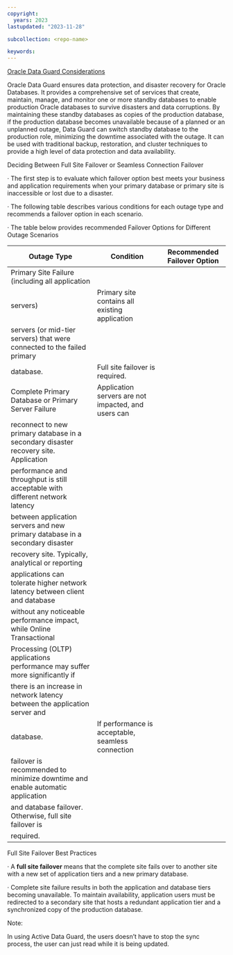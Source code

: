 ```yaml
---
copyright:
  years: 2023
lastupdated: "2023-11-28"

subcollection: <repo-name>

keywords:
---
```

[Oracle Data Guard Considerations]()

Oracle Data Guard ensures data protection, and disaster recovery for Oracle
Databases. It provides a comprehensive set of services that create, maintain,
manage, and monitor one or more standby databases to enable production
Oracle databases to survive disasters and data corruptions. By maintaining
these standby databases as copies of the production database, if the production
database becomes unavailable because of a planned or an unplanned outage, Data
Guard can switch standby database to the production role, minimizing the
downtime associated with the outage. It can be used with traditional backup,
restoration, and cluster techniques to provide a high level of data protection
and data availability.

Deciding Between Full Site Failover or Seamless Connection Failover

·       The first step is to evaluate which failover option best meets
your business and application requirements when your primary database or
primary site is inaccessible or lost due to a disaster.

·       The following table describes various conditions for each outage
type and recommends a failover option in each scenario.

·       The table below provides recommended Failover Options for
Different Outage Scenarios

| **Outage Type**                                                                | **Condition**                                 | **Recommended Failover Option** |
| ------------------------------------------------------------------------------------ | --------------------------------------------------- | ------------------------------------- |
| Primary Site Failure (including all application                                      |                                                     |                                       |
| servers)                                                                             | Primary site contains all existing application      |                                       |
| servers (or mid-tier servers) that were connected to the failed primary              |                                                     |                                       |
| database.                                                                            | Full site failover is required.                     |                                       |
| Complete Primary Database or Primary Server Failure                                  | Application servers are not impacted, and users can |                                       |
| reconnect to new primary database in a secondary disaster recovery site. Application |                                                     |                                       |
| performance and throughput is still acceptable with different network latency        |                                                     |                                       |
| between application servers and new primary database in a secondary disaster         |                                                     |                                       |
| recovery site. Typically, analytical or reporting                                    |                                                     |                                       |
| applications can tolerate higher network latency between client and database         |                                                     |                                       |
| without any noticeable performance impact, while Online Transactional                |                                                     |                                       |
| Processing (OLTP) applications performance may suffer more significantly if          |                                                     |                                       |
| there is an increase in network latency between the application server and           |                                                     |                                       |
| database.                                                                            | If performance is acceptable, seamless connection   |                                       |
| failover is recommended to minimize downtime and enable automatic application        |                                                     |                                       |
| and database failover. Otherwise, full site failover is                              |                                                     |                                       |
| required.                                                                            |                                                     |                                       |

Full Site Failover Best Practices

·
A **full
site failover** means that the complete site fails over to another site
with a new set of application tiers and a new primary database.

·       Complete site failure results in both the application and
database tiers becoming unavailable. To maintain availability, application
users must be redirected to a secondary site that hosts a redundant application
tier and a synchronized copy of the production database.

Note:

In using Active
Data Guard, the users doesn’t have to stop the sync process, the user can just
read while it is being updated.
